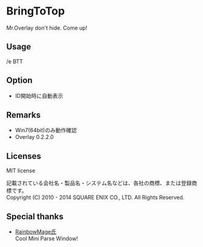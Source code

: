 # BringToTop
Mr.Overlay don't hide. Come up!

Usage
------
/e BTT

Option
------
+ ID開始時に自動表示  

Remarks
-----------
+ Win7(64bit)のみ動作確認  
+ Overlay 0.2.2.0  

Licenses
-------
MIT license

記載されている会社名・製品名・システム名などは、各社の商標、または登録商標です。  
Copyright (C) 2010 - 2014 SQUARE ENIX CO., LTD. All Rights Reserved.  

Special thanks
----------------
+ [RainbowMage氏](https://github.com/RainbowMage/OverlayPlugin)  
  Cool Mini Parse Window!
